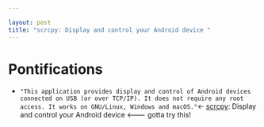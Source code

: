 ```yaml
---

layout: post
title: "scrcpy: Display and control your Android device "
---
```


# Pontifications

* `"This application provides display and control of Android devices connected on USB (or over TCP/IP). It does not require any root access. It works on GNU/Linux, Windows and macOS."`<-  [scrcpy](https://github.com/Genymobile/scrcpy#get-the-app):  Display and control your Android device <--- gotta try this!
